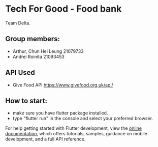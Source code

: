 # Tech For Good - Food bank
Team Delta.

## Group members:
- Arthur, Chun Hei Leung 21079733
- Andrei Roinita 21093453

## API Used
- Give Food API
https://www.givefood.org.uk/api/

## How to start:
- make sure you have flutter package installed.
- type "flutter run" in the console and select your preferred browser.

For help getting started with Flutter development, view the
[online documentation](https://docs.flutter.dev/), which offers tutorials,
samples, guidance on mobile development, and a full API reference.
